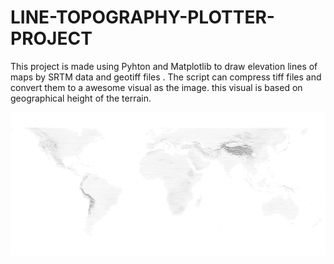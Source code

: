 # LINE-TOPOGRAPHY-PLOTTER-PROJECT
This project is made using Pyhton and Matplotlib  to draw elevation lines of maps by SRTM data and geotiff files . The script can compress tiff files and convert them to a awesome visual as the image. this visual is based on geographical height of the terrain.

![](Untitled.png)
